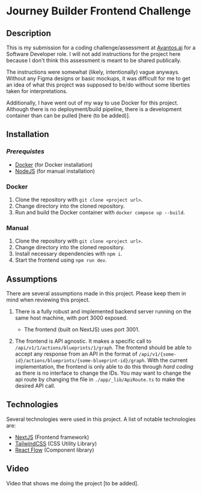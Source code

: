 # Journey Builder Frontend Challenge

## Description

This is my submission for a coding challenge/assessment at [Avantos.ai](Avantos.ai) for a Software Developer role. I will not add instructions for the project here because I don't think this assessment is meant to be shared publically.

The instructions were somewhat (likely, intentionally) vague anyways. Without any Figma designs or basic mockups, it was difficult for me to get an idea of what this project was supposed to be/do without some liberties taken for interpretations.

Additionally, I have went out of my way to use Docker for this project. Although there is no deployment/build pipeline, there is a development container than can be pulled [here (to be added)].

## Installation

### ***Prerequistes***

- [Docker](https://www.docker.com/) (for Docker installation)
- [NodeJS](https://nodejs.org) (for manual installation)

### Docker

1. Clone the repository with `git clone <project url>`.
2. Change directory into the cloned repository.
3. Run and build the Docker container with `docker compose up --build`.

### Manual

1. Clone the repository with `git clone <project url>`.
2. Change directory into the cloned repository.
3. Install necessary dependencies with `npm i`.
4. Start the frontend using `npm run dev`.

## Assumptions

There are several assumptions made in this project. Please keep them in mind when reviewing this project.

1. There is a fully robust and implemented backend server running on the same host machine, with port 3000 exposed.

    - The frontend (built on NextJS) uses port 3001.

2. The frontend is API agnostic. It makes a specific call to `/api/v1/1/actions/blueprints/1/graph`. The frontend should be able to accept any response from an API in the format of `/api/v1/{some-id}/actions/blueprints/{some-blueprint-id}/graph`. With the current implementation, the frontend is only able to do this through *hard coding* as there is no interface to change the IDs. You may want to change the api route by changing the file in `./app/_lib/ApiRoute.ts` to make the desired API call.

## Technologies

Several technologies were used in this project. A list of notable technologies are:

- [NextJS](https://nextjs.org/) (Frontend framework)
- [TailwindCSS](https://tailwindcss.com/) (CSS Utility Library)
- [React Flow](http://reactflow.dev) (Component library)

## Video

Video that shows me doing the project [to be added].
